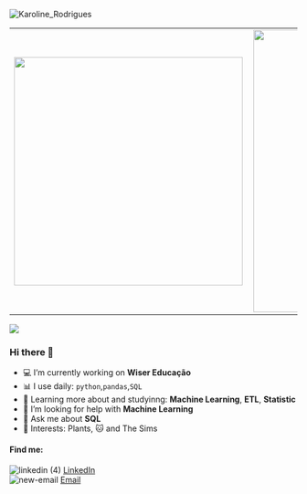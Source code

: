 ![Karoline_Rodrigues](https://user-images.githubusercontent.com/54186689/96526636-9453ba00-1254-11eb-87c1-d706822e3bfa.png)

<center>
<table>
    <tr>
        <td><img width="400px" align="left" src="https://github-readme-stats.vercel.app/api/top-langs/?username=KarolRodriguespy&hide=html&layout=compact&theme=vue" /></td>
        <td><img width="495px" align="left" src="https://github-readme-stats.vercel.app/api?username=KarolRodriguespy&theme=vue"/></td>
    </tr>   
</table>
</center>  

![](https://komarev.com/ghpvc/?username=KarolRodriguespy&color=lightgrey&style=plastic)

### Hi there 👋

- :computer: I’m currently working on **Wiser Educação**
- :bar_chart: I use daily: `python`,`pandas`,`SQL`
- 🌱 Learning more about and studyinng: **Machine Learning**, **ETL**, **Statistic**
- 🤔 I’m looking for help with **Machine Learning**
- 💬 Ask me about **SQL**
- :cactus: Interests: Plants, :cat: and The Sims

#### Find me:

![linkedin (4)](https://user-images.githubusercontent.com/54186689/96528577-7dfc2d00-1259-11eb-9e4d-526cc4165895.png) [LinkedIn](https://www.linkedin.com/in/karoline-rodrigues-6883089b)  
![new-email](https://user-images.githubusercontent.com/54186689/96528932-40e46a80-125a-11eb-93db-082078724b36.png) [Email](mailto:kr.araujo.12@gmail.com)  



